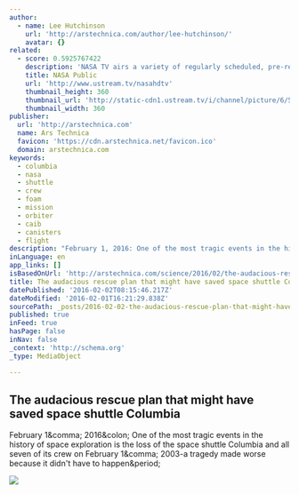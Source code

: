 ```yaml
---
author:
  - name: Lee Hutchinson
    url: 'http://arstechnica.com/author/lee-hutchinson/'
    avatar: {}
related:
  - score: 0.5925767422
    description: 'NASA TV airs a variety of regularly scheduled, pre-recorded educational and public relations programming 24 hours a day on its various channels.'
    title: NASA Public
    url: 'http://www.ustream.tv/nasahdtv'
    thumbnail_height: 360
    thumbnail_url: 'http://static-cdn1.ustream.tv/i/channel/picture/6/5/4/0/6540154/6540154_nasatv_public_hr_1330361732,640x360,b:1.jpg'
    thumbnail_width: 360
publisher:
  url: 'http://arstechnica.com'
  name: Ars Technica
  favicon: 'https://cdn.arstechnica.net/favicon.ico'
  domain: arstechnica.com
keywords:
  - columbia
  - nasa
  - shuttle
  - crew
  - foam
  - mission
  - orbiter
  - caib
  - canisters
  - flight
description: "February 1, 2016: One of the most tragic events in the history of space exploration is the loss of the space shuttle Columbia and all seven of its crew on February 1, 2003-a tragedy made worse because it didn't have to happen."
inLanguage: en
app_links: []
isBasedOnUrl: 'http://arstechnica.com/science/2016/02/the-audacious-rescue-plan-that-might-have-saved-space-shuttle-columbia/'
title: The audacious rescue plan that might have saved space shuttle Columbia
datePublished: '2016-02-02T08:15:46.217Z'
dateModified: '2016-02-01T16:21:29.838Z'
sourcePath: _posts/2016-02-02-the-audacious-rescue-plan-that-might-have-saved-space-shuttl.md
published: true
inFeed: true
hasPage: false
inNav: false
_context: 'http://schema.org'
_type: MediaObject

---
```

<article style=""><h1>The audacious rescue plan that might have saved space shuttle Columbia</h1><p>February 1&amp;comma; 2016&amp;colon; One of the most tragic events in the history of space exploration is the loss of the space shuttle Columbia and all seven of its crew on February 1&amp;comma; 2003-a tragedy made worse because it didn't have to happen&amp;period;</p><img src="http://cdn.arstechnica.net/wp-content/uploads/2014/02/sd2-640x360.jpg" /></article>